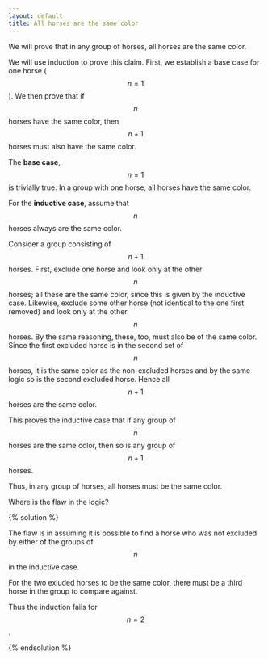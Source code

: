 ```yaml
---
layout: default
title: All horses are the same color
---
```


We will prove that in any group of horses, all horses are the same color.

We will use induction to prove this claim.
First, we establish a base case for one horse ($$ n = 1 $$).
We then prove that if $$ n $$ horses have the same color, then $$ n+1 $$ horses must also have the same color.

The **base case**,  $$ n=1 $$  is trivially true. In a group with
one horse, all horses have the same color.

For the **inductive case**, assume that $$ n $$ horses always are the same color.

Consider a group consisting of $$ n+1 $$ horses.
First, exclude one horse and look only at the other $$ n $$
horses; all these are the same color, since this is given by the inductive case.
Likewise, exclude some other horse (not identical to the one first removed) and look only at the other $$ n $$
horses. By the same reasoning, these, too, must also be of the same color.
Since the first excluded horse is in the second set of $$ n $$ horses, it is the same color as the non-excluded horses and
by the same logic so is the second excluded horse.
Hence all $$ n + 1 $$ horses are the
same color.

This proves the inductive case that if any group of $$ n $$ horses are the
same color, then so is any group of $$ n+1 $$ horses.

Thus, in any group of horses, all horses must be the same color.

Where is the flaw in the logic?

{% solution %}

The flaw is in assuming it is possible to find a horse who was not excluded by either of the groups of $$ n $$ in the inductive case.

For the two exluded horses to be the same color, there must be a third horse
in the group to compare against.

Thus the induction fails for $$ n=2 $$.

{% endsolution %}
